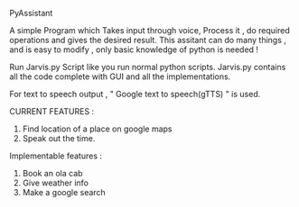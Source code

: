 PyAssistant

A simple Program which Takes input through voice, Process it , do required operations and gives the desired result. This assitant can do many things , and is easy to modify , only basic knowledge of python is needed !

Run Jarvis.py Script like you run normal python scripts. Jarvis.py contains all the code complete with GUI and all the implementations.

For text to speech output , " Google text to speech(gTTS) " is used.

CURRENT FEATURES :

1) Find location of a place on google maps
2) Speak out the time.
 
Implementable features :

1) Book an ola cab
2) Give weather info
3) Make a google search
